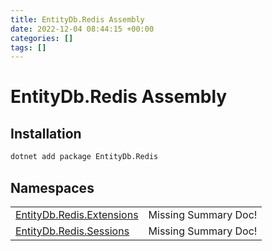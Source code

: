 ```yaml
---
title: EntityDb.Redis Assembly
date: 2022-12-04 08:44:15 +00:00
categories: []
tags: []
---
```


# EntityDb.Redis Assembly
## Installation
```sh
dotnet add package EntityDb.Redis
```
## Namespaces
<table><tr><td><a href='dotnet-entitydb-redis-extensions'>EntityDb.Redis.Extensions</a></td><td>Missing Summary Doc!</td></tr><tr><td><a href='dotnet-entitydb-redis-sessions'>EntityDb.Redis.Sessions</a></td><td>Missing Summary Doc!</td></tr></table>
